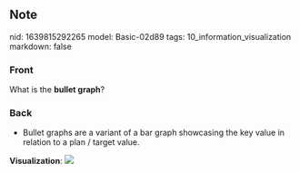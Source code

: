 ## Note
nid: 1639815292265
model: Basic-02d89
tags: 10_information_visualization
markdown: false

### Front
What is the <b>bullet graph</b>?

### Back
<ul><li>Bullet graphs are a variant of a bar graph showcasing the key value in relation to a plan / target value.</li></ul><b>Visualization</b>:
<img src="32634976.png">

